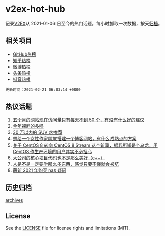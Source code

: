# v2ex-hot-hub

 记录[V2EX](https://www.v2ex.com/)从 2021-01-06 日至今的热门话题。每小时抓取一次数据，按天[归档](archives)。
 
 ## 相关项目

- [GitHub热榜](https://github.com/snaildev/github-hot-hub)
- [知乎热榜](https://github.com/snaildev/zhihu-hot-hub)
- [微博热榜](https://github.com/snaildev/weibo-hot-hub)
- [头条热榜](https://github.com/snaildev/toutiao-hot-hub)
- [抖音热榜](https://github.com/snaildev/douyin-hot-hub)


 `更新时间：2021-02-21 06:03:14 +0800`

## 热议话题

1. [五个月的网站现在访问量只有每天不到 50 个，有没有什么好的建议](https://www.v2ex.com/t/754576)
1. [今年裸辞的多吗](https://www.v2ex.com/t/754455)
1. [30 万以内的 SUV 求推荐](https://www.v2ex.com/t/754523)
1. [想给一个女性作家朋友搭建一个博客网站，有什么成熟点的方案](https://www.v2ex.com/t/754620)
1. [关于 CentOS 8 转向 CentOS 8 Stream 这个新闻，据我所知是个乌龙，用 CentOS 作生产环境的用户其实不必担心](https://www.v2ex.com/t/754559)
1. [大公司的核心项目代码也不是那么美好（c++）](https://www.v2ex.com/t/754480)
1. [人是不是一定要学那么多东西，感觉只要不懂就会被坑](https://www.v2ex.com/t/754471)
1. [萌新 2021 年购买 nas 疑问](https://www.v2ex.com/t/754464)

## 历史归档

[archives](archives)

## License

See the [LICENSE](LICENSE) file for license rights and limitations (MIT).
